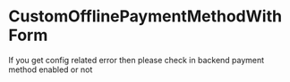# CustomOfflinePaymentMethodWithForm
If you get config related error then please check in backend payment method enabled or not
